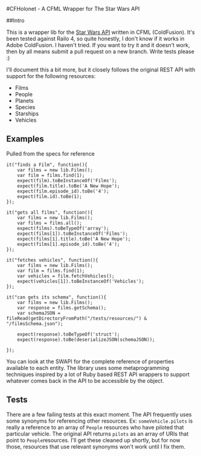 #CFHolonet - A CFML Wrapper for The Star Wars API

##Intro

This is a wrapper lib for the [Star Wars API](http://swapi.co) written in CFML (ColdFusion). It's been tested against Railo 4, so quite honestly, I don't know if it works in Adobe ColdFusion. I haven't tried. If you want to try it and it doesn't work, then by all means submit a pull request on a new branch. Write tests please :)

I'll document this a bit more, but it closely follows the original REST API with support for the following resources:

* Films
* People
* Planets
* Species
* Starships
* Vehicles


## Examples
Pulled from the specs for reference

    it("finds a Film", function(){
		var films = new lib.Films();
		var film = films.find(1);
		expect(film).toBeInstanceOf('Films');
		expect(film.title).toBe('A New Hope');
		expect(film.episode_id).toBe('4');
		expect(film.id).toBe(1);
	});

	it("gets all films", function(){
		var films = new lib.Films();
		var films = films.all();
		expect(films).toBeTypeOf('array');
		expect(films[1]).toBeInstanceOf('Films');
		expect(films[1].title).toBe('A New Hope');
		expect(films[1].episode_id).toBe('4');
	});

	it("fetches vehicles", function(){
		var films = new lib.Films();
		var film = films.find(1);
		var vehicles = film.fetchVehicles();
		expect(vehicles[1]).toBeInstanceOf('Vehicles');
	});

	it("can gets its schema", function(){
		var films = new lib.Films();
		var response = films.getSchema();
		var schemaJSON = fileRead(getDirectoryFromPath("/tests/resources/") & "/filmsSchema.json");

		expect(response).toBeTypeOf('struct');
		expect(response).toBe(deserializeJSON(schemaJSON));

	});


You can look at the SWAPI for the complete reference of properties available to each entity. The library uses some metaprogramming techniques inspired by a lot of Ruby   based REST API wrappers to support whatever comes back in the API to be accessible by the object.

## Tests

There are a few failing tests at this exact moment. The API frequently uses some synonyms for referencing other resources. Ex: `someVehicle.pilots` is really a reference to an array of `People` resources who have piloted that particular vehicle. The original API returns `pilots` as an array of URIs that point to `People`resources. I'll get these cleaned up shortly, but for now those, resources that use relevant synonyms won't work until I fix them.
